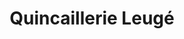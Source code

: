 ---
title: "Quincaillerie Leugé"
url: /le-bouscat/quincaillerie-leuge/
shop: matériel informatique
---
